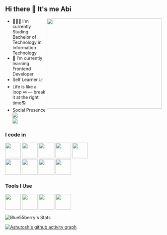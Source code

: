 ## Hi there 👋 It's me Abi
<img align="right" width="370" height="290" src="https://i.pinimg.com/originals/81/17/8b/81178b47a8598f0c81c4799f2cdd4057.gif" >

- 👩🏻‍💻 I'm currently Studing Bachelor of Technology in Information Technology
- 🌱 I’m currently learning Frontend Developer
- Self Learner 📈
- Life is like a loop ∞ — break it at the right time🌎
-  Social Presence
   <br /> [<img src="https://img.shields.io/badge/LinkedIn-0077B5?style=for-the-badge&logo=linkedin&logoColor=white" />](www.linkedin.com/in/abi-prasath-554a4727b)
   <br /> [<img src="https://img.shields.io/badge/instagram-d62976?style=for-the-badge&logo=instagram&logoColor=white" />](https://www.instagram.com/_un_lucky_55/)
   
### I code in
<img height="50" width="50" src="https://img.icons8.com/color/48/000000/html-5.png" /> <img height="50" width="50" src="https://img.icons8.com/color/48/000000/css3.png" /> <img height="50" width="50" src="https://img.icons8.com/color/48/000000/javascript.png" /> <img height="50" width="50" src="https://img.icons8.com/color/48/000000/bootstrap.png" /> 
<img height="50" width="50" src="https://img.icons8.com/color/48/000000/react-native.png"/> <br /> <img height="50" width="50" src="https://img.icons8.com/color/48/000000/mongodb.png"/> <img height="50" width="50" src="https://img.icons8.com/color/48/000000/nodejs.png"/> <img height="50" width="50" src="https://img.icons8.com/color/48/000000/php.png"/> <img height="50" width="50" src="https://img.icons8.com/color/48/000000/ai.png"/> 

### Tools I Use
<img height="50" width="50" src="https://img.icons8.com/color/48/000000/visual-studio-code-2019.png"/> <img height="50" width="50" src="https://img.icons8.com/color/48/000000/pycharm.png"/> <img height="50" width="50" src="https://img.icons8.com/color/50/000000/git.png"/> <img height="50" width="50" src="https://img.icons8.com/color/48/000000/figma--v1.png"/> 

![Blue55berry's Stats](https://github-readme-stats.vercel.app/api?username=Blue55berry&theme=vue-dark&show_icons=true&hide_border=true&count_private=true)

[![Ashutosh's github activity graph](https://github-readme-activity-graph.vercel.app/graph?username=Blue55berry&bg_color=000000&color=ffffff&line=59dbf3&point=403d3d&area=true&hide_border=true)](https://github.com/ashutosh00710/github-readme-activity-graph)
